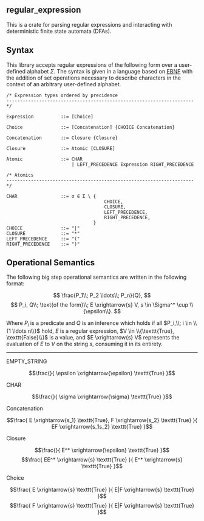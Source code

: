 ## regular_expression

This is a crate for parsing regular expressions and interacting with deterministic finite state automata (DFAs).

## Syntax

This library accepts regular expressions of the following form over a user-defined alphabet $\Sigma$.
The syntax is given in a language based on [EBNF](https://en.wikipedia.org/wiki/Extended_Backus%E2%80%93Naur_form) with the addition of set operations necessary to describe characters in the context of an arbitrary user-defined alphabet.

```text
/* Expression types ordered by precidence
--------------------------------------------------------------------- */

Expression          ::= [Choice]

Choice              ::= [Concatenation] {CHOICE Concatenation}

Concatenation       ::= Closure {Closure}

Closure             ::= Atomic [CLOSURE]

Atomic              ::= CHAR
                        | LEFT_PRECEDENCE Expression RIGHT_PRECEDENCE

/* Atomics 
--------------------------------------------------------------------- */

CHAR                ::= σ ∈ Σ \ {
                                    CHOICE,
                                    CLOSURE,
                                    LEFT_PRECEDENCE,
                                    RIGHT_PRECEDENCE,
                                }
CHOICE              ::= "|"
CLOSURE             ::= "*"
LEFT_PRECEDENCE     ::= "("
RIGHT_PRECEDENCE    ::= ")"
```

## Operational Semantics

The following big step operational semantics are written in the following format:

$$ \frac{P_1\\; P_2 \ldots\\; P_n}{Q}, $$
$$ P_i, Q\\; \text{of the form}\\; E \xrightarrow{s} V, s \in \Sigma^* \cup \\{\epsilon\\}. $$

Where $P_i$ is a predicate and $Q$ is an inference which holds if all $P_i,\\; i \in \\{1 \ldots n\\}$ hold, $E$ is a regular expression, $V \in \\{\texttt{True}, \texttt{False}\\}$ is a value, and $E \xrightarrow{s} V$ represents the evaluation of $E$ to $V$ on the string $s$, consuming it in its entirety.

---

EMPTY_STRING

$$\frac{}{
    \epsilon \xrightarrow{\epsilon} \texttt{True}
}$$

CHAR

$$\frac{}{
    \sigma \xrightarrow{\sigma} \texttt{True}
}$$

Concatenation

$$\frac{
    E \xrightarrow{s_1} \texttt{True}, F \xrightarrow{s_2} \texttt{True}
}{
    EF \xrightarrow{s_1s_2} \texttt{True}
}$$

Closure

$$\frac{}{
    E^* \xrightarrow{\epsilon} \texttt{True}
}$$
$$\frac{
    EE^* \xrightarrow{s} \texttt{True}
}{
    E^* \xrightarrow{s} \texttt{True}
}$$

Choice

$$\frac{
    E \xrightarrow{s} \texttt{True}
}{
    E|F \xrightarrow{s} \texttt{True}
}$$
$$\frac{
    F \xrightarrow{s} \texttt{True}
}{
    E|F \xrightarrow{s} \texttt{True}
}$$
